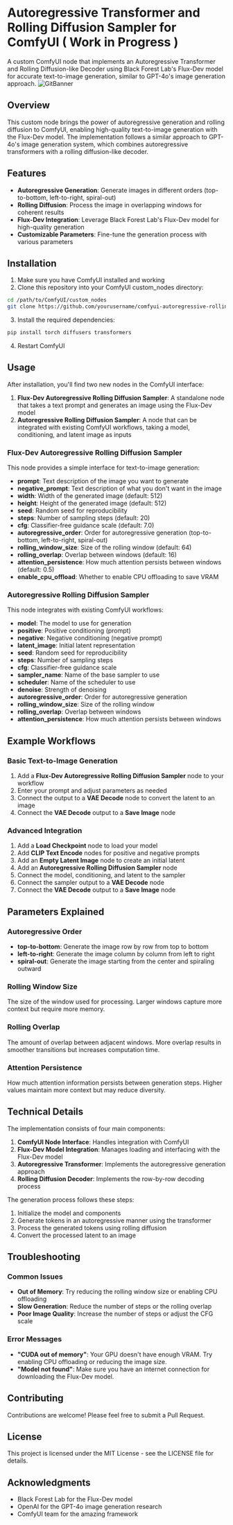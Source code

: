 # Autoregressive Transformer and Rolling Diffusion Sampler for ComfyUI ( Work in Progress )

A custom ComfyUI node that implements an Autoregressive Transformer and Rolling Diffusion-like Decoder using Black Forest Lab's Flux-Dev model for accurate text-to-image generation, similar to GPT-4o's image generation approach.
![GitBanner](https://github.com/user-attachments/assets/9ed09756-6fdb-4d35-89e7-a821adead9ca)

## Overview

This custom node brings the power of autoregressive generation and rolling diffusion to ComfyUI, enabling high-quality text-to-image generation with the Flux-Dev model. The implementation follows a similar approach to GPT-4o's image generation system, which combines autoregressive transformers with a rolling diffusion-like decoder.

## Features

- **Autoregressive Generation**: Generate images in different orders (top-to-bottom, left-to-right, spiral-out)
- **Rolling Diffusion**: Process the image in overlapping windows for coherent results
- **Flux-Dev Integration**: Leverage Black Forest Lab's Flux-Dev model for high-quality generation
- **Customizable Parameters**: Fine-tune the generation process with various parameters

## Installation

1. Make sure you have ComfyUI installed and working
2. Clone this repository into your ComfyUI custom_nodes directory:

```bash
cd /path/to/ComfyUI/custom_nodes
git clone https://github.com/yourusername/comfyui-autoregressive-rolling-diffusion.git
```

3. Install the required dependencies:

```bash
pip install torch diffusers transformers
```

4. Restart ComfyUI

## Usage

After installation, you'll find two new nodes in the ComfyUI interface:

1. **Flux-Dev Autoregressive Rolling Diffusion Sampler**: A standalone node that takes a text prompt and generates an image using the Flux-Dev model
2. **Autoregressive Rolling Diffusion Sampler**: A node that can be integrated with existing ComfyUI workflows, taking a model, conditioning, and latent image as inputs

### Flux-Dev Autoregressive Rolling Diffusion Sampler

This node provides a simple interface for text-to-image generation:

- **prompt**: Text description of the image you want to generate
- **negative_prompt**: Text description of what you don't want in the image
- **width**: Width of the generated image (default: 512)
- **height**: Height of the generated image (default: 512)
- **seed**: Random seed for reproducibility
- **steps**: Number of sampling steps (default: 20)
- **cfg**: Classifier-free guidance scale (default: 7.0)
- **autoregressive_order**: Order for autoregressive generation (top-to-bottom, left-to-right, spiral-out)
- **rolling_window_size**: Size of the rolling window (default: 64)
- **rolling_overlap**: Overlap between windows (default: 16)
- **attention_persistence**: How much attention persists between windows (default: 0.5)
- **enable_cpu_offload**: Whether to enable CPU offloading to save VRAM

### Autoregressive Rolling Diffusion Sampler

This node integrates with existing ComfyUI workflows:

- **model**: The model to use for generation
- **positive**: Positive conditioning (prompt)
- **negative**: Negative conditioning (negative prompt)
- **latent_image**: Initial latent representation
- **seed**: Random seed for reproducibility
- **steps**: Number of sampling steps
- **cfg**: Classifier-free guidance scale
- **sampler_name**: Name of the base sampler to use
- **scheduler**: Name of the scheduler to use
- **denoise**: Strength of denoising
- **autoregressive_order**: Order for autoregressive generation
- **rolling_window_size**: Size of the rolling window
- **rolling_overlap**: Overlap between windows
- **attention_persistence**: How much attention persists between windows

## Example Workflows

### Basic Text-to-Image Generation

1. Add a **Flux-Dev Autoregressive Rolling Diffusion Sampler** node to your workflow
2. Enter your prompt and adjust parameters as needed
3. Connect the output to a **VAE Decode** node to convert the latent to an image
4. Connect the **VAE Decode** output to a **Save Image** node

### Advanced Integration

1. Add a **Load Checkpoint** node to load your model
2. Add **CLIP Text Encode** nodes for positive and negative prompts
3. Add an **Empty Latent Image** node to create an initial latent
4. Add an **Autoregressive Rolling Diffusion Sampler** node
5. Connect the model, conditioning, and latent to the sampler
6. Connect the sampler output to a **VAE Decode** node
7. Connect the **VAE Decode** output to a **Save Image** node

## Parameters Explained

### Autoregressive Order

- **top-to-bottom**: Generate the image row by row from top to bottom
- **left-to-right**: Generate the image column by column from left to right
- **spiral-out**: Generate the image starting from the center and spiraling outward

### Rolling Window Size

The size of the window used for processing. Larger windows capture more context but require more memory.

### Rolling Overlap

The amount of overlap between adjacent windows. More overlap results in smoother transitions but increases computation time.

### Attention Persistence

How much attention information persists between generation steps. Higher values maintain more context but may reduce diversity.

## Technical Details

The implementation consists of four main components:

1. **ComfyUI Node Interface**: Handles integration with ComfyUI
2. **Flux-Dev Model Integration**: Manages loading and interfacing with the Flux-Dev model
3. **Autoregressive Transformer**: Implements the autoregressive generation approach
4. **Rolling Diffusion Decoder**: Implements the row-by-row decoding process

The generation process follows these steps:

1. Initialize the model and components
2. Generate tokens in an autoregressive manner using the transformer
3. Process the generated tokens using rolling diffusion
4. Convert the processed latent to an image

## Troubleshooting

### Common Issues

- **Out of Memory**: Try reducing the rolling window size or enabling CPU offloading
- **Slow Generation**: Reduce the number of steps or the rolling overlap
- **Poor Image Quality**: Increase the number of steps or adjust the CFG scale

### Error Messages

- **"CUDA out of memory"**: Your GPU doesn't have enough VRAM. Try enabling CPU offloading or reducing the image size.
- **"Model not found"**: Make sure you have an internet connection for downloading the Flux-Dev model.

## Contributing

Contributions are welcome! Please feel free to submit a Pull Request.

## License

This project is licensed under the MIT License - see the LICENSE file for details.

## Acknowledgments

- Black Forest Lab for the Flux-Dev model
- OpenAI for the GPT-4o image generation research
- ComfyUI team for the amazing framework
